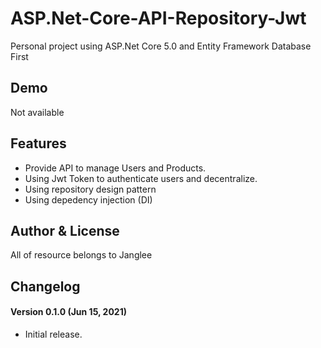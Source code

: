 # ASP.Net-Core-API-Repository-Jwt #

Personal project using ASP.Net Core 5.0 and Entity Framework Database First

## Demo ##
Not available

## Features ##
- Provide API to manage Users and Products.
- Using Jwt Token to authenticate users and decentralize.
- Using repository design pattern
- Using depedency injection (DI)

## Author & License
All of resource belongs to Janglee


## Changelog ##
#### Version 0.1.0 (Jun 15, 2021) ####
- Initial release.
